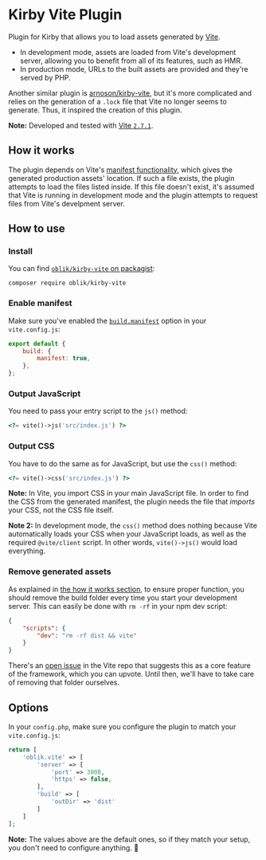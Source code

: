 # Kirby Vite Plugin

Plugin for Kirby that allows you to load assets generated by [Vite](https://vitejs.dev/).

- In development mode, assets are loaded from Vite's development server, allowing you to benefit from all of its features, such as HMR.
- In production mode, URLs to the built assets are provided and they're served by PHP.

Another similar plugin is [arnoson/kirby-vite](https://github.com/arnoson/kirby-vite), but it's more complicated and relies on the generation of a `.lock` file that Vite no longer seems to generate. Thus, it inspired the creation of this plugin.

**Note:** Developed and tested with [Vite `2.7.1`](https://github.com/vitejs/vite/tree/v2.7.1).

## How it works

The plugin depends on Vite's [manifest functionality](https://vitejs.dev/config/#build-manifest), which gives the generated production assets' location. If such a file exists, the plugin attempts to load the files listed inside. If this file doesn't exist, it's assumed that Vite is running in development mode and the plugin attempts to request files from Vite's develpment server.

## How to use

### Install

You can find [`oblik/kirby-vite` on packagist](https://packagist.org/packages/oblik/kirby-vite):

```
composer require oblik/kirby-vite
```

### Enable manifest

Make sure you've enabled the [`build.manifest`](https://vitejs.dev/config/#build-manifest) option in your `vite.config.js`:

```js
export default {
	build: {
		manifest: true,
	},
};
```

### Output JavaScript

You need to pass your entry script to the `js()` method:

```php
<?= vite()->js('src/index.js') ?>
```

### Output CSS

You have to do the same as for JavaScript, but use the `css()` method:

```php
<?= vite()->css('src/index.js') ?>
```

**Note:** In Vite, you import CSS in your main JavaScript file. In order to find the CSS from the generated manifest, the plugin needs the file that _imports_ your CSS, not the CSS file itself.

**Note 2:** In development mode, the `css()` method does nothing because Vite automatically loads your CSS when your JavaScript loads, as well as the required `@vite/client` script. In other words, `vite()->js()` would load everything.

### Remove generated assets

As explained in [the how it works section](#how-it-works), to ensure proper function, you should remove the build folder every time you start your development server. This can easily be done with `rm -rf` in your npm dev script:

```json
{
	"scripts": {
		"dev": "rm -rf dist && vite"
	}
}
```

There's an [open issue](https://github.com/vitejs/vite/issues/6055) in the Vite repo that suggests this as a core feature of the framework, which you can upvote. Until then, we'll have to take care of removing that folder ourselves.

## Options

In your `config.php`, make sure you configure the plugin to match your `vite.config.js`:

```php
return [
	'oblik.vite' => [
		'server' => [
			'port' => 3000,
			'https' => false,
		],
		'build' => [
			'outDir' => 'dist'
		]
	]
];
```

**Note:** The values above are the default ones, so if they match your setup, you don't need to configure anything. 🤙
